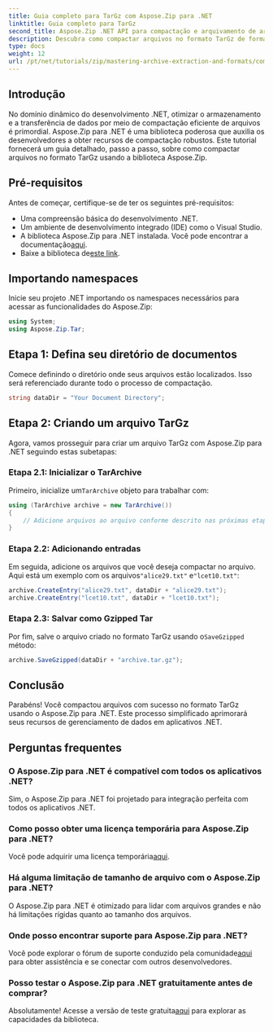 ```yaml
---
title: Guia completo para TarGz com Aspose.Zip para .NET
linktitle: Guia completo para TarGz
second_title: Aspose.Zip .NET API para compactação e arquivamento de arquivos
description: Descubra como compactar arquivos no formato TarGz de forma eficiente usando o Aspose.Zip para .NET. Este tutorial detalhado abrange tudo, desde a configuração do seu ambiente.
type: docs
weight: 12
url: /pt/net/tutorials/zip/mastering-archive-extraction-and-formats/comprehensive-guide-to-tar-gz/
---
```

## Introdução

No domínio dinâmico do desenvolvimento .NET, otimizar o armazenamento e a transferência de dados por meio de compactação eficiente de arquivos é primordial. Aspose.Zip para .NET é uma biblioteca poderosa que auxilia os desenvolvedores a obter recursos de compactação robustos. Este tutorial fornecerá um guia detalhado, passo a passo, sobre como compactar arquivos no formato TarGz usando a biblioteca Aspose.Zip.

## Pré-requisitos

Antes de começar, certifique-se de ter os seguintes pré-requisitos:

- Uma compreensão básica do desenvolvimento .NET.
- Um ambiente de desenvolvimento integrado (IDE) como o Visual Studio.
-  A biblioteca Aspose.Zip para .NET instalada. Você pode encontrar a documentação[aqui](https://reference.aspose.com/zip/net/).
-  Baixe a biblioteca de[este link](https://releases.aspose.com/zip/net/).

## Importando namespaces

Inicie seu projeto .NET importando os namespaces necessários para acessar as funcionalidades do Aspose.Zip:

```csharp
using System;
using Aspose.Zip.Tar;
```

## Etapa 1: Defina seu diretório de documentos

Comece definindo o diretório onde seus arquivos estão localizados. Isso será referenciado durante todo o processo de compactação.

```csharp
string dataDir = "Your Document Directory";
```

## Etapa 2: Criando um arquivo TarGz

Agora, vamos prosseguir para criar um arquivo TarGz com Aspose.Zip para .NET seguindo estas subetapas:

### Etapa 2.1: Inicializar o TarArchive

 Primeiro, inicialize um`TarArchive` objeto para trabalhar com:

```csharp
using (TarArchive archive = new TarArchive())
{
    // Adicione arquivos ao arquivo conforme descrito nas próximas etapas
}
```

### Etapa 2.2: Adicionando entradas

 Em seguida, adicione os arquivos que você deseja compactar no arquivo. Aqui está um exemplo com os arquivos`"alice29.txt"` e`"lcet10.txt"`:

```csharp
archive.CreateEntry("alice29.txt", dataDir + "alice29.txt");
archive.CreateEntry("lcet10.txt", dataDir + "lcet10.txt");
```

### Etapa 2.3: Salvar como Gzipped Tar

 Por fim, salve o arquivo criado no formato TarGz usando o`SaveGzipped` método:

```csharp
archive.SaveGzipped(dataDir + "archive.tar.gz");
```

## Conclusão

Parabéns! Você compactou arquivos com sucesso no formato TarGz usando o Aspose.Zip para .NET. Este processo simplificado aprimorará seus recursos de gerenciamento de dados em aplicativos .NET.

## Perguntas frequentes

### O Aspose.Zip para .NET é compatível com todos os aplicativos .NET?
Sim, o Aspose.Zip para .NET foi projetado para integração perfeita com todos os aplicativos .NET.

### Como posso obter uma licença temporária para Aspose.Zip para .NET?
 Você pode adquirir uma licença temporária[aqui](https://purchase.conholdate.com/temporary-license/).

### Há alguma limitação de tamanho de arquivo com o Aspose.Zip para .NET?
O Aspose.Zip para .NET é otimizado para lidar com arquivos grandes e não há limitações rígidas quanto ao tamanho dos arquivos.

### Onde posso encontrar suporte para Aspose.Zip para .NET?
 Você pode explorar o fórum de suporte conduzido pela comunidade[aqui](https://forum.aspose.com/c/zip/37) para obter assistência e se conectar com outros desenvolvedores.

### Posso testar o Aspose.Zip para .NET gratuitamente antes de comprar?
 Absolutamente! Acesse a versão de teste gratuita[aqui](https://releases.aspose.com/zip/net) para explorar as capacidades da biblioteca.